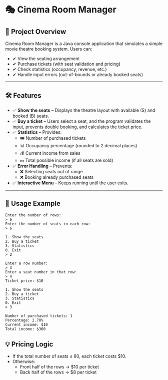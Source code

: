 # 🎭 Cinema Room Manager

## 📌 Project Overview

Cinema Room Manager is a Java console application that simulates a simple movie theatre booking system. Users can:

- ✔ View the seating arrangement
- ✔ Purchase tickets (with seat validation and pricing)
- ✔ Check statistics (occupancy, revenue, etc.)
- ✔ Handle input errors (out-of-bounds or already booked seats)

---

## 🛠 Features

- ✅ **Show the seats** – Displays the theatre layout with available (S) and booked (B) seats.
- ✅ **Buy a ticket** – Users select a seat, and the program validates the input, prevents double booking, and calculates the ticket price.
- ✅ **Statistics** – Provides:
  - 🎟 Number of purchased tickets
  - 📊 Occupancy percentage (rounded to 2 decimal places)
  - 💰 Current income from sales
  - 💵 Total possible income (if all seats are sold)
- ✅ **Error Handling** – Prevents:
  - ❌ Selecting seats out of range
  - ❌ Booking already purchased seats
- ✅ **Interactive Menu** – Keeps running until the user exits.

---

## 📜 Usage Example

```
Enter the number of rows:
> 6
Enter the number of seats in each row:
> 6

1. Show the seats
2. Buy a ticket
3. Statistics
0. Exit
> 2

Enter a row number:
> 3
Enter a seat number in that row:
> 4
Ticket price: $10

1. Show the seats
2. Buy a ticket
3. Statistics
0. Exit
> 3

Number of purchased tickets: 1
Percentage: 2.78%
Current income: $10
Total income: $360
```

## 💡 Pricing Logic
- If the total number of seats ≤ 60, each ticket costs $10.
- Otherwise:
  - Front half of the rows → $10 per ticket
  - Back half of the rows → $8 per ticket

